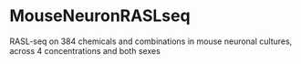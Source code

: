 # MouseNeuronRASLseq
RASL-seq on 384 chemicals and combinations in mouse neuronal cultures, across 4 concentrations and both sexes
